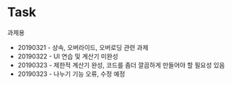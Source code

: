 # Task
과제용

* 20190321 - 상속, 오버라이드, 오버로딩 관련 과제
* 20190322 - UI 연습 및 계산기 미완성
* 20190323 - 제한적 계산기 완성, 코드를 좀더 깔끔하게 만들어야 할 필요성 있음
* 20190323 - 나누기 기능 오류, 수정 예정
